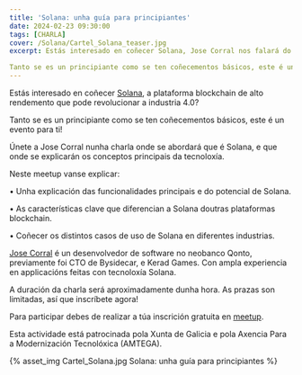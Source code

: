 ```yaml
---
title: 'Solana: unha guía para principiantes'
date: 2024-02-23 09:30:00
tags: [CHARLA]
cover: /Solana/Cartel_Solana_teaser.jpg
excerpt: Estás interesado en coñecer Solana, Jose Corral nos falará do que é Solana e explicará os conceptos principais da tecnoloxía.

Tanto se es un principiante como se ten coñecementos básicos, este é un evento para ti!
---
```


Estás interesado en coñecer [Solana](https://solana.com/), a plataforma blockchain de alto rendemento que pode revolucionar a industria 4.0?

Tanto se es un principiante como se ten coñecementos básicos, este é un evento para ti!

Únete a Jose Corral nunha charla onde se abordará que é Solana, e que onde se explicarán os conceptos principais da tecnoloxía.

Neste meetup vanse explicar:

• Unha explicación das funcionalidades principais e do potencial de Solana.

• As características clave que diferencian a Solana doutras plataformas blockchain.

• Coñecer os distintos casos de uso de Solana en diferentes industrias.

[Jose Corral](https://www.linkedin.com/in/jose-corral-102b8b33/) é un desenvolvedor de software no neobanco Qonto, previamente foi CTO de Bysidecar, e Kerad Games. Con ampla experiencia en applicacións feitas con tecnoloxía Solana.

A duración da charla será aproximadamente dunha hora. As prazas son limitadas, así que inscríbete agora!

Para participar debes de realizar a túa inscrición gratuita en [meetup](https://www.meetup.com/es-ES/aindustriosa/events/299375480/).

Esta actividade está patrocinada pola Xunta de Galicia e pola Axencia Para a Modernización Tecnolóxica (AMTEGA).


{% asset_img Cartel_Solana.jpg Solana: unha guía para principiantes %}
